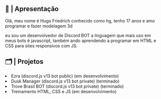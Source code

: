 <div>
<h2>📜 | Apresentação</h2>
<p>Olá, meu nome é Hugo Friedrich conhecido como hg, tenho 17 anos e amo programar e fazer modelagem 3d</p>
<p>eu sou um desenvolvedor de Discord BOT a linguagem que mais uso em meus bots é javascript, também ando aprendendo a programar em HTML e CSS para sites responsivos com JS.</p>
<h2>🗂️ | Projetos</h2>
<li>Ezra (discord.js v13 bot public) (em desenvolvimento)
<li>Dusk Manager (discord.js v13 bot private) (terminado)
<li>Trove Brasil BOT (discord.js v13 bot private) (terminado)
<li> Treinamento HTML, CSS e JS (em desenvolvimento)
  </li>
</div>
